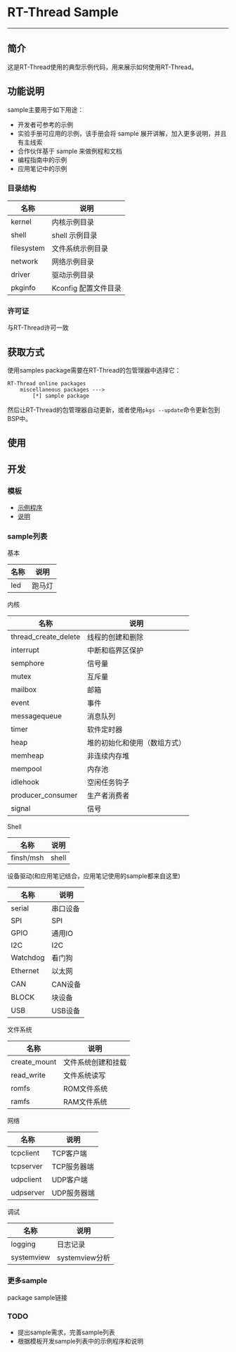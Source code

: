 # RT-Thread Sample #

---

## 简介 ##

这是RT-Thread使用的典型示例代码，用来展示如何使用RT-Thread。

## 功能说明 ##

sample主要用于如下用途：

* 开发者可参考的示例
* 实验手册可应用的示例，该手册会将 sample 展开讲解，加入更多说明，并且有主线索
* 合作伙伴基于 sample 来做例程和文档
* 编程指南中的示例
* 应用笔记中的示例

### 目录结构 ###

| 名称 | 说明 |
| ---- | ---- |
| kernel | 内核示例目录 |
| shell | shell 示例目录 |
| filesystem | 文件系统示例目录 |
| network | 网络示例目录 |
| driver | 驱动示例目录 |
| pkginfo | Kconfig 配置文件目录 |

### 许可证 ###

与RT-Thread许可一致

## 获取方式 ##

使用samples package需要在RT-Thread的包管理器中选择它：

    RT-Thread online packages
        miscellaneous packages --->
            [*] sample package

然后让RT-Thread的包管理器自动更新，或者使用`pkgs --update`命令更新包到BSP中。

## 使用 ##

## 开发 ##

### 模板 ###

* [示例程序](kernel/sample/sample.c)
* [说明](kernel/sample/README.md)

### sample列表 ###

基本

| 名称 | 说明 |
| ---- | ---- |
| led | 跑马灯 |

内核

| 名称 | 说明 |
| ---- | ---- |
| thread_create_delete | 线程的创建和删除 |
| interrupt | 中断和临界区保护 |
| semphore | 信号量 |
| mutex | 互斥量 |
| mailbox | 邮箱 |
| event | 事件 |
| messagequeue | 消息队列 |
| timer | 软件定时器 |
| heap | 堆的初始化和使用（数组方式） |
| memheap | 非连续内存堆 |
| mempool | 内存池 |
| idlehook | 空闲任务钩子 |
| producer_consumer | 生产者消费者 |
| signal | 信号 |

Shell

| 名称 | 说明 |
| ---- | ---- |
| finsh/msh | shell |

设备驱动(和应用笔记结合，应用笔记使用的sample都来自这里)

| 名称 | 说明 |
| ---- | ---- |
| serial | 串口设备 |
| SPI | SPI |
| GPIO | 通用IO |
| I2C | I2C |
| Watchdog | 看门狗 |
| Ethernet | 以太网 |
| CAN | CAN设备 |
| BLOCK | 块设备 |
| USB | USB设备 |

文件系统

| 名称 | 说明 |
| ---- | ---- |
| create_mount | 文件系统创建和挂载 |
| read_write | 文件系统读写 |
| romfs | ROM文件系统 |
| ramfs | RAM文件系统 |

网络

| 名称 | 说明 |
| ---- | ---- |
| tcpclient | TCP客户端 |
| tcpserver | TCP服务器端 |
| udpclient | UDP客户端 |
| udpserver | UDP服务器端 |

调试

| 名称 | 说明 |
| ---- | ---- |
| logging | 日志记录 |
| systemview | systemview分析 |

### 更多sample ###

package sample链接

### TODO ###

* 提出sample需求，完善sample列表
* 根据模板开发sample列表中的示例程序和说明